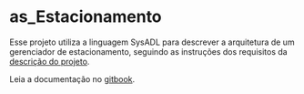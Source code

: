 # as\_Estacionamento

Esse projeto utiliza a linguagem SysADL para descrever a arquitetura de um gerenciador de estacionamento, seguindo as instruções dos requisitos da [descrição do projeto](/SistemaEstacionamento-Descricao.pdf).

Leia a documentação no [gitbook](https://www.gitbook.com/book/rodrigondec/as_estacionamento).


